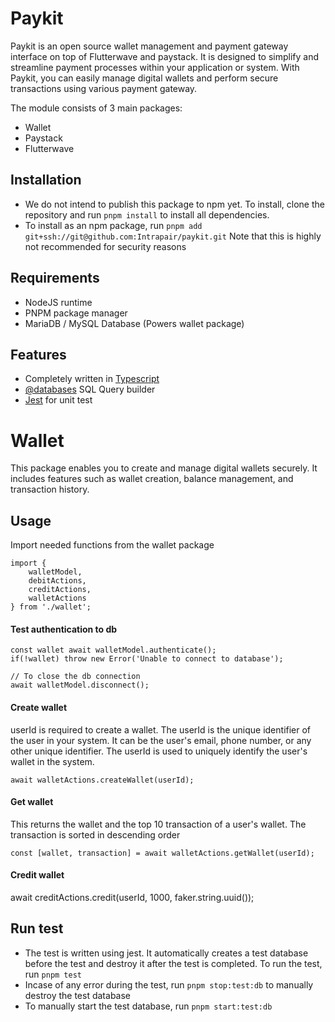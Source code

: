 # Paykit
Paykit is an open source wallet management and payment gateway interface on top of Flutterwave and paystack. It is designed to simplify and streamline payment processes within your application or system. With Paykit, you can easily manage digital wallets and perform secure transactions using various payment gateway.

The module consists of 3 main packages:
- Wallet
- Paystack
- Flutterwave

## Installation
- We do not intend to publish this package to npm yet. To install, clone the repository and run `pnpm install` to install all dependencies.
- To install as an npm package, run `pnpm add git+ssh://git@github.com:Intrapair/paykit.git` Note that this is highly not recommended for security reasons

## Requirements
- NodeJS runtime
- PNPM package manager
- MariaDB / MySQL Database (Powers wallet package)

## Features
- Completely written in [Typescript](https://typescriptlang.org/)
- [@databases](https://www.atdatabases.org/) SQL Query builder
- [Jest](https://jestjs.io) for unit test
  
# Wallet
This package enables you to create and manage digital wallets securely. It includes features such as wallet creation, balance management, and transaction history.

## Usage
Import needed functions from the wallet package
```
import {
    walletModel,
    debitActions,
    creditActions,
    walletActions
} from './wallet';
```

#### Test authentication to db
``` 
const wallet await walletModel.authenticate();
if(!wallet) throw new Error('Unable to connect to database');

// To close the db connection
await walletModel.disconnect();
```

#### Create wallet
userId is required to create a wallet. The userId is the unique identifier of the user in your system. It can be the user's email, phone number, or any other unique identifier. The userId is used to uniquely identify the user's wallet in the system.
```
await walletActions.createWallet(userId);
```

#### Get wallet
This returns the wallet and the top 10 transaction of a user's wallet. The transaction is sorted in descending order 
```
const [wallet, transaction] = await walletActions.getWallet(userId);
```

#### Credit wallet
await creditActions.credit(userId, 1000, faker.string.uuid());

## Run test
- The test is written using jest. It automatically creates a test database before the test and destroy it after the test is completed. To run the test, run `pnpm test`
- Incase of any error during the test, run `pnpm stop:test:db` to manually destroy the test database
- To manually start the test database, run `pnpm start:test:db`